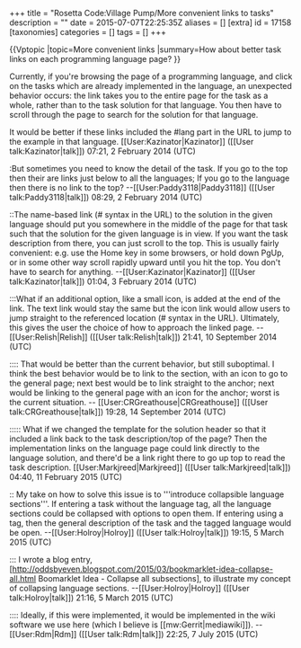 +++
title = "Rosetta Code:Village Pump/More convenient links to tasks"
description = ""
date = 2015-07-07T22:25:35Z
aliases = []
[extra]
id = 17158
[taxonomies]
categories = []
tags = []
+++

{{Vptopic
|topic=More convenient links
|summary=How about better task links on each programming language page?
}}

Currently, if you're browsing the page of a programming language, and click on the tasks which are already implemented in the language, an unexpected behavior occurs: the link takes you to the entire page for the task as a whole, rather than to the task solution for that language. You then have to scroll through the page to search for the solution for that language.

It would be better if these links included the #lang part in the URL to jump to the example in that language.
[[User:Kazinator|Kazinator]] ([[User talk:Kazinator|talk]]) 07:21, 2 February 2014 (UTC)

:But sometimes you need to know the detail of the task. If you go to the top then their are links just below to all the languages; If you go to the language then there is no link to the top? --[[User:Paddy3118|Paddy3118]] ([[User talk:Paddy3118|talk]]) 08:29, 2 February 2014 (UTC)

::The name-based link (# syntax in the URL) to the solution in the given language should put you somewhere in the middle of the page for that task such that the solution for the given language is in view. If you want the task description from there, you can just scroll to the top. This is usually fairly convenient: e.g. use the Home key in some browsers, or hold down PgUp, or in some other way scroll rapidly upward until you hit the top. You don't have to search for anything. --[[User:Kazinator|Kazinator]] ([[User talk:Kazinator|talk]]) 01:04, 3 February 2014 (UTC)

:::What if an additional option, like a small icon, is added at the end of the link. The text link would stay the same but the icon link would allow users to jump straight to the referenced location (# syntax in the URL). Ultimately, this gives the user the choice of how to approach the linked page. --[[User:Relish|Relish]] ([[User talk:Relish|talk]]) 21:41, 10 September 2014 (UTC)

:::: That would be better than the current behavior, but still suboptimal. I think the best behavior would be to link to the section, with an icon to go to the general page; next best would be to link straight to the anchor; next would be linking to the general page with an icon for the anchor; worst is the current situation. -- [[User:CRGreathouse|CRGreathouse]] ([[User talk:CRGreathouse|talk]]) 19:28, 14 September 2014 (UTC)

::::: What if we changed the template for the solution header so that it included a link back to the task description/top of the page?  Then the implementation links on the language page could link directly to the language solution, and there'd be a link right there to go up top to read the task description. [[User:Markjreed|Markjreed]] ([[User talk:Markjreed|talk]]) 04:40, 11 February 2015 (UTC)

:: My take on how to solve this issue is to '''introduce collapsible language sections'''. If entering a task without the language tag, all the language sections could be collapsed with options to open them. If entering using a tag, then the general description of the task and the tagged language would be open. --[[User:Holroy|Holroy]] ([[User talk:Holroy|talk]]) 19:15, 5 March 2015 (UTC)

::: I wrote a blog entry, [http://oddsbyeven.blogspot.com/2015/03/bookmarklet-idea-collapse-all.html Boomarklet Idea - Collapse all subsections], to illustrate my concept of collapsing language sections. --[[User:Holroy|Holroy]] ([[User talk:Holroy|talk]]) 21:16, 5 March 2015 (UTC)

:::: Ideally, if this were implemented, it would be implemented in the wiki software we use here (which I believe is [[mw:Gerrit|mediawiki]]). --[[User:Rdm|Rdm]] ([[User talk:Rdm|talk]]) 22:25, 7 July 2015 (UTC)
